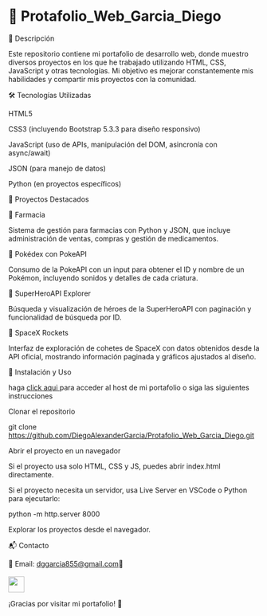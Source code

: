 # 🚀 Protafolio_Web_Garcia_Diego


📌 Descripción

Este repositorio contiene mi portafolio de desarrollo web, donde muestro diversos proyectos en los que he trabajado utilizando HTML, CSS, JavaScript y otras tecnologías. Mi objetivo es mejorar constantemente mis habilidades y compartir mis proyectos con la comunidad.

🛠️ Tecnologías Utilizadas

HTML5

CSS3 (incluyendo Bootstrap 5.3.3 para diseño responsivo)

JavaScript (uso de APIs, manipulación del DOM, asincronía con async/await)

JSON (para manejo de datos)

Python (en proyectos específicos)

📂 Proyectos Destacados

🔹 Farmacia

Sistema de gestión para farmacias con Python y JSON, que incluye administración de ventas, compras y gestión de medicamentos.

🔹 Pokédex con PokeAPI

Consumo de la PokeAPI con un input para obtener el ID y nombre de un Pokémon, incluyendo sonidos y detalles de cada criatura.

🔹 SuperHeroAPI Explorer

Búsqueda y visualización de héroes de la SuperHeroAPI con paginación y funcionalidad de búsqueda por ID.

🔹 SpaceX Rockets

Interfaz de exploración de cohetes de SpaceX con datos obtenidos desde la API oficial, mostrando información paginada y gráficos ajustados al diseño.

📌 Instalación y Uso

haga <a href="https://lustrous-gecko-f73d84.netlify.app/" target="_blank">click aqui <a/> para acceder al host de mi portafolio o siga las siguientes instrucciones

Clonar el repositorio

git clone https://github.com/DiegoAlexanderGarcia/Protafolio_Web_Garcia_Diego.git

Abrir el proyecto en un navegador

Si el proyecto usa solo HTML, CSS y JS, puedes abrir index.html directamente.

Si el proyecto necesita un servidor, usa Live Server en VSCode o Python para ejecutarlo:

python -m http.server 8000

Explorar los proyectos desde el navegador.

📬 Contacto

📧 Email: dggarcia855@gmail.com🔗 <br>
<br>
</a> <a href="https://www.linkedin.com/in/diego-alexander-garcia-rodriguez-a7a780321/" target="_blank" rel="noreferrer"> <picture> <source media="(prefers-color-scheme: dark)" srcset="https://raw.githubusercontent.com/danielcranney/readme-generator/main/public/icons/socials/linkedin-dark.svg" /> <source media="(prefers-color-scheme: light)" srcset="https://raw.githubusercontent.com/danielcranney/readme-generator/main/public/icons/socials/linkedin.svg" /> <img src="https://raw.githubusercontent.com/danielcranney/readme-generator/main/public/icons/socials/linkedin.svg" width="32" height="32" /> </picture> </a>

¡Gracias por visitar mi portafolio! 🚀
